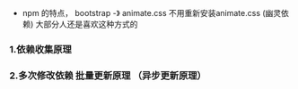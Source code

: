 - npm 的特点，  bootstrap  -》 animate.css  不用重新安装animate.css (幽灵依赖) 大部分人还是喜欢这种方式的


### 1.依赖收集原理

### 2.多次修改依赖 批量更新原理 （异步更新原理）